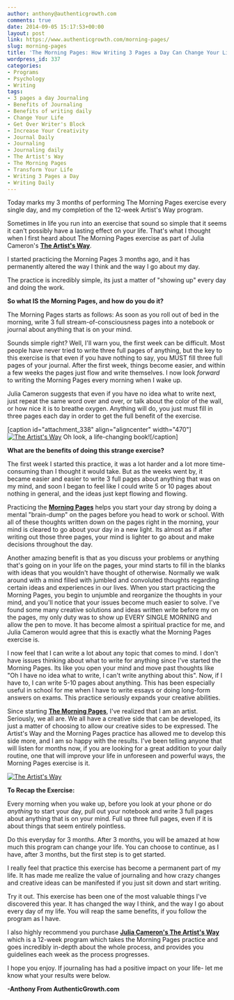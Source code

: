 ```yaml
---
author: anthony@authenticgrowth.com
comments: true
date: 2014-09-05 15:17:53+00:00
layout: post
link: https://www.authenticgrowth.com/morning-pages/
slug: morning-pages
title: 'The Morning Pages: How Writing 3 Pages a Day Can Change Your Life'
wordpress_id: 337
categories:
- Programs
- Psychology
- Writing
tags:
- 3 pages a day Journaling
- Benefits of Journaling
- Benefits of writing daily
- Change Your Life
- Get Over Writer's Block
- Increase Your Creativity
- Journal Daily
- Journaling
- Journaling daily
- The Artist's Way
- The Morning Pages
- Transform Your Life
- Writing 3 Pages a Day
- Writing Daily
---
```


Today marks my 3 months of performing The Morning Pages exercise every single day, and my completion of the 12-week Artist's Way program.

Sometimes in life you run into an exercise that sound so simple that it seems it can't possibly have a lasting effect on your life. That's what I thought when I first heard about The Morning Pages exercise as part of Julia Cameron's **[The Artist's Way](http://amzn.to/2a0Tjqm)**.

I started practicing the Morning Pages 3 months ago, and it has permanently altered the way I think and the way I go about my day.

The practice is incredibly simple, its just a matter of "showing up" every day and doing the work.

**So what IS the Morning Pages, and how do you do it?**

The Morning Pages starts as follows: As soon as you roll out of bed in the morning, write 3 full stream-of-consciousness pages into a notebook or journal about anything that is on your mind.

Sounds simple right? Well, I'll warn you, the first week can be difficult. Most people have never tried to write three full pages of anything, but the key to this exercise is that even if you have nothing to say, you MUST fill three full pages of your journal. After the first week, things become easier, and within a few weeks the pages just flow and write themselves. I now look _forward_ to writing the Morning Pages every morning when I wake up.

Julia Cameron suggests that even if you have no idea what to write next, just repeat the same word over and over, or talk about the color of the wall, or how nice it is to breathe oxygen. Anything will do, you just must fill in three pages each day in order to get the full benefit of the exercise.

[caption id="attachment_338" align="aligncenter" width="470"][![The Artist's Way](http://www.authenticgrowth.com/wp-content/uploads/2014/09/the-artists-way-1-470x340.jpg)](http://www.amazon.com/gp/product/1585429287/ref=as_li_tl?ie=UTF8&camp=1789&creative=9325&creativeASIN=1585429287&linkCode=as2&tag=escapicom-20&linkId=PNHAWPWDOLAVPFY5) Oh look, a life-changing book![/caption]

**What are the benefits of doing this strange exercise?**

The first week I started this practice, it was a lot harder and a lot more time-consuming than I thought it would take. But as the weeks went by, it became easier and easier to write 3 full pages about anything that was on my mind, and soon I began to feel like I could write 5 or 10 pages about nothing in general, and the ideas just kept flowing and flowing.

Practicing the **[Morning Pages](http://amzn.to/2a0Tjqm)** helps you start your day strong by doing a mental "brain-dump" on the pages before you head to work or school. With all of these thoughts written down on the pages right in the morning, your mind is cleared to go about your day in a new light. Its almost as if after writing out those three pages, your mind is lighter to go about and make decisions throughout the day.

Another amazing benefit is that as you discuss your problems or anything that's going on in your life on the pages, your mind starts to fill in the blanks with ideas that you wouldn't have thought of otherwise. Normally we walk around with a mind filled with jumbled and convoluted thoughts regarding certain ideas and experiences in our lives. When you start practicing the Morning Pages, you begin to unjumble and reorganize the thoughts in your mind, and you'll notice that your issues become much easier to solve. I've found some many creative solutions and ideas written write before my on the pages, my only duty was to show up EVERY SINGLE MORNING and allow the pen to move. It has become almost a spiritual practice for me, and Julia Cameron would agree that this is exactly what the Morning Pages exercise is.



I now feel that I can write a lot about any topic that comes to mind. I don't have issues thinking about what to write for anything since I've started the Morning Pages. Its like you open your mind and move past thoughts like "Oh I have no idea what to write, I can't write anything about this". Now, if I have to, I can write 5-10 pages about anything. This has been especially useful in school for me when I have to write essays or doing long-form answers on exams. This practice seriously expands your creative abilities.

Since starting **[The Mornin](http://www.amazon.com/gp/product/1585429287?ie=UTF8&linkCode=as2&camp=1634&creative=6738&tag=escapicom-20&creativeASIN=1585429287)[g](http://www.amazon.com/gp/product/1585429287?ie=UTF8&linkCode=as2&camp=1634&creative=6738&tag=escapicom-20&creativeASIN=1585429287)[ Pages](http://amzn.to/2a0Tjqm)**, I've realized that I am an artist. Seriously, we all are. We all have a creative side that can be developed, its just a matter of choosing to allow our creative sides to be expressed. The Artist's Way and the Morning Pages practice has allowed me to develop this side more, and I am so happy with the results. I've been telling anyone that will listen for months now, if you are looking for a great addition to your daily routine, one that will improve your life in unforeseen and powerful ways, the Morning Pages exercise is it.

[![The Artist's Way](http://www.authenticgrowth.com/wp-content/uploads/2017/02/adultwriting.jpg)](http://www.amazon.com/gp/product/1585429287/ref=as_li_tl?ie=UTF8&camp=1789&creative=9325&creativeASIN=1585429287&linkCode=as2&tag=escapicom-20&linkId=PNHAWPWDOLAVPFY5)

**To Recap the Exercise:**

Every morning when you wake up, before you look at your phone or do _anything_ to start your day, pull out your notebook and write 3 full pages about anything that is on your mind. Full up three full pages, even if it is about things that seem entirely pointless.

Do this everyday for 3 months. After 3 months, you will be amazed at how much this program can change your life. You can choose to continue, as I have, after 3 months, but the first step is to get started.

I really feel that practice this exercise has become a permanent part of my life. It has made me realize the value of journaling and how crazy changes and creative ideas can be manifested if you just sit down and start writing.

Try it out. This exercise has been one of the most valuable things I've discovered this year. It has changed the way I think, and the way I go about every day of my life. You will reap the same benefits, if you follow the program as I have.

I also highly recommend you purchase **[Julia Cameron's The Artist's Way](http://amzn.to/2a0Tjqm)** which is a 12-week program which takes the Morning Pages practice and goes incredibly in-depth about the whole process, and provides you guidelines each week as the process progresses.

I hope you enjoy. If journaling has had a positive impact on your life- let me know what your results were below.

**-Anthony From AuthenticGrowth.com**


